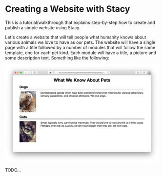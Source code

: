 # Creating a Website with Stacy

This is a tutorial/walkthrough that explains step-by-step how to create and publish a simple website using Stacy.

Let's create a website that will tell people what humanity knows about various animals we love to have as our pets. The website will have a single page with a title followed by a number of modules that will follow the same template, one for each pet kind. Each module will have a title, a picture and some description text. Something like the following:

![Site Screenshot](site.png)

TODO...
